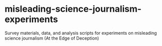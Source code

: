 # misleading-science-journalism-experiments
Survey materials, data, and analysis scripts for experiments on misleading science journalism (At the Edge of Deception)
